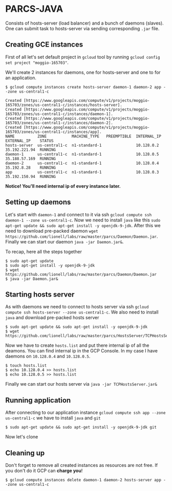 # PARCS-JAVA

Consists of hosts-server (load balancer) and a bunch of daemons (slaves). One can submit task to hosts-server via sending corresponding `.jar` file.

## Creating GCE instances

First of all let's set default project in `gcloud` tool by running `gcloud config set project "moggio-165703"`.

We'll create 2 instances for daemons, one for hosts-server and one to for an application.
```
$ gcloud compute instances create hosts-server daemon-1 daemon-2 app --zone us-central1-c

Created [https://www.googleapis.com/compute/v1/projects/moggio-165703/zones/us-central1-c/instances/hosts-server].
Created [https://www.googleapis.com/compute/v1/projects/moggio-165703/zones/us-central1-c/instances/daemon-1].
Created [https://www.googleapis.com/compute/v1/projects/moggio-165703/zones/us-central1-c/instances/daemon-2].
Created [https://www.googleapis.com/compute/v1/projects/moggio-165703/zones/us-central1-c/instances/app].
NAME          ZONE           MACHINE_TYPE   PREEMPTIBLE  INTERNAL_IP  EXTERNAL_IP    STATUS
hosts-server  us-central1-c  n1-standard-1               10.128.0.2   35.192.221.94  RUNNING
daemon-1      us-central1-c  n1-standard-1               10.128.0.5   35.188.57.169  RUNNING
daemon-2      us-central1-c  n1-standard-1               10.128.0.4   35.192.8.28    RUNNING
app           us-central1-c  n1-standard-1               10.128.0.3   35.192.150.94  RUNNING
```

**Notice! You'll need internal ip of every instance later.**

## Setting up daemons

Let's start with `daemon-1` and connect to it via ssh `gcloud compute ssh daemon-1 --zone us-central1-c`.
Now we need to install `java` like this `sudo apt-get update && sudo apt-get install -y openjdk-9-jdk`.
After this we need to download pre-packed daemon `wget https://github.com/lionell/labs/raw/master/parcs/Daemon/Daemon.jar`.
Finally we can start our daemon `java -jar Daemon.jar&`.

To recap, here all the steps together
```
$ sudo apt-get update
$ sudo apt-get install -y openjdk-9-jdk
$ wget https://github.com/lionell/labs/raw/master/parcs/Daemon/Daemon.jar
$ java -jar Daemon.jar&
```

## Starting hosts server

As with daemons we need to connect to hosts server via ssh `gcloud compute ssh hosts-server --zone us-central1-c`.
We also need to install `java` and download pre-packed hosts server
```
$ sudo apt-get update && sudo apt-get install -y openjdk-9-jdk
$ wget https://github.com/lionell/labs/raw/master/parcs/HostsServer/TCPHostsServer.jar
```

Now we have to create `hosts.list` and put there internal ip of all the deamons. You can find internal ip in the
GCP Console. In my case I have daemons on `10.128.0.4` and `10.128.0.5`.
```
$ touch hosts.list
$ echo 10.128.0.4 >> hosts.list
$ echo 10.128.0.5 >> hosts.list
```

Finally we can start our hosts server via `java -jar TCPHostsServer.jar&`

## Running application

After connecting to our application instance `gcloud compute ssh app --zone us-central1-c` we have to install `java` and `git`
```
$ sudo apt-get update && sudo apt-get install -y openjdk-9-jdk git
```
Now let's clone

## Cleaning up

Don't forget to remove all created instances as resources are not free. If you don't do it GCP can **charge you**!
```
$ gcloud compute instances delete daemon-1 daemon-2 hosts-server app --zone us-central1-c
```
